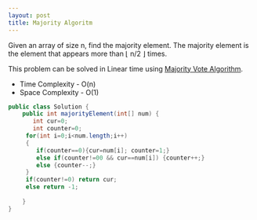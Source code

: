 ```yaml
---
layout: post
title: Majority Algoritm
---
```

Given an array of size n, find the majority element. The majority element is the element that appears more than ⌊ n/2 ⌋ times.

This problem can be solved in Linear time using [Majority Vote Algorithm](http://www.cs.utexas.edu/~moore/best-ideas/mjrty/). 

- Time Complexity - O(n)
- Space Complexity - O(1)

``` java
public class Solution {
    public int majorityElement(int[] num) {
       int cur=0;
       int counter=0;
     for(int i=0;i<num.length;i++)
     {
     	if(counter==0){cur=num[i]; counter=1;}
     	else if(counter!=00 && cur==num[i]) {counter++;}
     	else {counter--;}
     }
     if(counter!=0) return cur;
     else return -1;
        
    }
}
```
